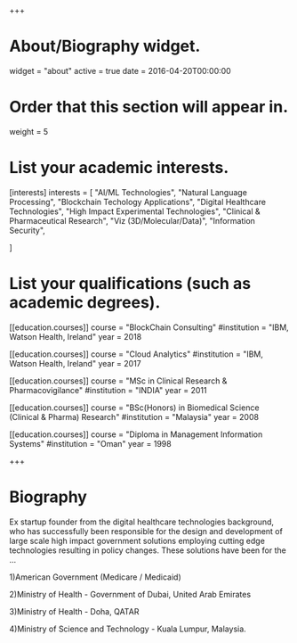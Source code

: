 +++
# About/Biography widget.
widget = "about"
active = true
date = 2016-04-20T00:00:00

# Order that this section will appear in.
weight = 5

# List your academic interests.
[interests]
  interests = [
    "AI/ML Technologies",
    "Natural Language Processing",
    "Blockchain Techology Applications",
    "Digital Healthcare Technologies",
    "High Impact Experimental Technologies",
    "Clinical & Pharmaceutical Research",
    "Viz (3D/Molecular/Data)",
    "Information Security",
    
  ]

# List your qualifications (such as academic degrees).

[[education.courses]]
  course = "BlockChain Consulting"
  #institution = "IBM, Watson Health, Ireland"
  year = 2018

[[education.courses]]
  course = "Cloud Analytics"
  #institution = "IBM, Watson Health, Ireland"
  year = 2017

[[education.courses]]
  course = "MSc in Clinical Research & Pharmacovigilance"
  #institution = "INDIA"
  year = 2011

[[education.courses]]
  course = "BSc(Honors) in Biomedical Science (Clinical & Pharma) Research"
  #institution = "Malaysia"
  year = 2008

[[education.courses]]
  course = "Diploma in Management Information Systems"
  #institution = "Oman"
  year = 1998

 
+++

# Biography

Ex startup founder from the digital healthcare technologies background, who has successfully been responsible for the design and development of large scale high impact government solutions employing cutting edge technologies resulting in policy changes. These solutions have been for the ... 

1)American Government (Medicare / Medicaid) 

2)Ministry of Health - Government of Dubai, United Arab Emirates
 
3)Ministry of Health - Doha, QATAR 

4)Ministry of Science and Technology - Kuala Lumpur, Malaysia. 
